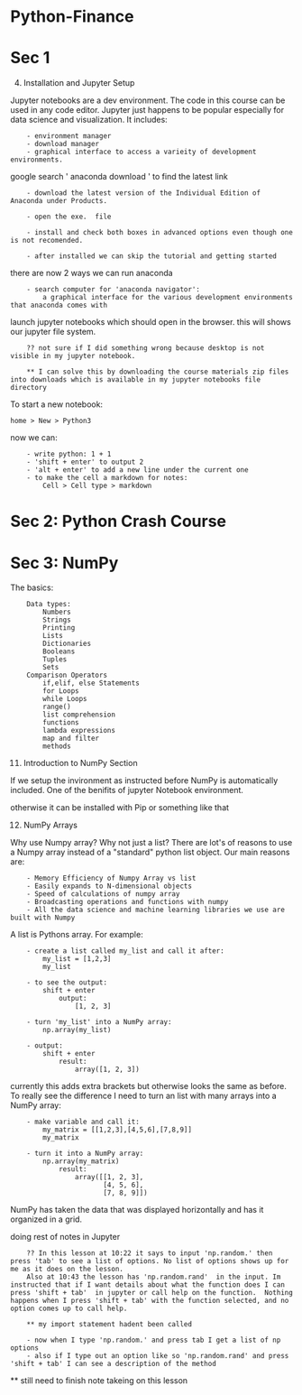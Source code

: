 # Python-Finance

# Sec 1

4. Installation and Jupyter Setup

Jupyter notebooks are a dev environment. The code in this course can be used in any code editor. Jupyter just happens to be popular especially for data science and visualization. It includes:

        - environment manager
        - download manager
        - graphical interface to access a varieity of development environments.

google search ' anaconda download ' to find the latest link

        - download the latest version of the Individual Edition of Anaconda under Products.

        - open the exe.  file

        - install and check both boxes in advanced options even though one is not recomended.

        - after installed we can skip the tutorial and getting started

there are now 2 ways we can run anaconda

        - search computer for 'anaconda navigator':
            a graphical interface for the various development environments that anaconda comes with

launch jupyter notebooks which should open in the browser. this will shows our jupyter file system.

        ?? not sure if I did something wrong because desktop is not visible in my jupyter notebook.

        ** I can solve this by downloading the course materials zip files into downloads which is available in my jupyter notebooks file directory

To start a new notebook:

    home > New > Python3

now we can:

        - write python: 1 + 1
        - 'shift + enter' to output 2
        - 'alt + enter' to add a new line under the current one
        - to make the cell a markdown for notes:
            Cell > Cell type > markdown

# Sec 2: Python Crash Course

# Sec 3: NumPy

The basics:

        Data types:
            Numbers
            Strings
            Printing
            Lists
            Dictionaries
            Booleans
            Tuples
            Sets
        Comparison Operators
            if,elif, else Statements
            for Loops
            while Loops
            range()
            list comprehension
            functions
            lambda expressions
            map and filter
            methods

11. Introduction to NumPy Section

If we setup the invironment as instructed before NumPy is automatically included. One of the benifits of jupyter Notebook environment.

otherwise it can be installed with Pip or something like that

12. NumPy Arrays

Why use Numpy array? Why not just a list? There are lot's of reasons to use a Numpy array instead of a "standard" python list object. Our main reasons are:

        - Memory Efficiency of Numpy Array vs list
        - Easily expands to N-dimensional objects
        - Speed of calculations of numpy array
        - Broadcasting operations and functions with numpy
        - All the data science and machine learning libraries we use are built with Numpy

A list is Pythons array. For example:

        - create a list called my_list and call it after:
            my_list = [1,2,3]
            my_list

        - to see the output:
            shift + enter
                output:
                    [1, 2, 3]

        - turn 'my_list' into a NumPy array:
            np.array(my_list)

        - output:
            shift + enter
                result:
                    array([1, 2, 3])

currently this adds extra brackets but otherwise looks the same as before. To really see the difference I need to turn an list with many arrays into a NumPy array:

        - make variable and call it:
            my_matrix = [[1,2,3],[4,5,6],[7,8,9]]
            my_matrix

        - turn it into a NumPy array:
            np.array(my_matrix)
                result:
                    array([[1, 2, 3],
                           [4, 5, 6],
                           [7, 8, 9]])

NumPy has taken the data that was displayed horizontally and has it organized in a grid.

doing rest of notes in Jupyter

        ?? In this lesson at 10:22 it says to input 'np.random.' then press 'tab' to see a list of options. No list of options shows up for me as it does on the lesson.
        Also at 10:43 the lesson has 'np.random.rand'  in the input. Im instructed that if I want details about what the function does I can press 'shift + tab'  in jupyter or call help on the function.  Nothing happens when I press 'shift + tab' with the function selected, and no option comes up to call help.

        ** my import statement hadent been called

        - now when I type 'np.random.' and press tab I get a list of np options
        - also if I type out an option like so 'np.random.rand' and press 'shift + tab' I can see a description of the method

\*\* still need to finish note takeing on this lesson
